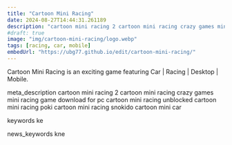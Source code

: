 ```yaml
---
title: "Cartoon Mini Racing"
date: 2024-08-27T14:44:31.261189
description: "cartoon mini racing 2 cartoon mini racing crazy games mini racing game download for pc cartoon mini racing unblocked cartoon mini racing poki cartoon mini racing snokido cartoon mini car"
#draft: true
image: "img/cartoon-mini-racing/logo.webp"
tags: [racing, car, mobile]
embedUrl: "https://ubg77.github.io/edit/cartoon-mini-racing/"
---
```


Cartoon Mini Racing is an exciting game featuring Car | Racing | Desktop | Mobile.

meta_description
cartoon mini racing 2 cartoon mini racing crazy games mini racing game download for pc cartoon mini racing unblocked cartoon mini racing poki cartoon mini racing snokido cartoon mini car


keywords
ke


news_keywords
kne
